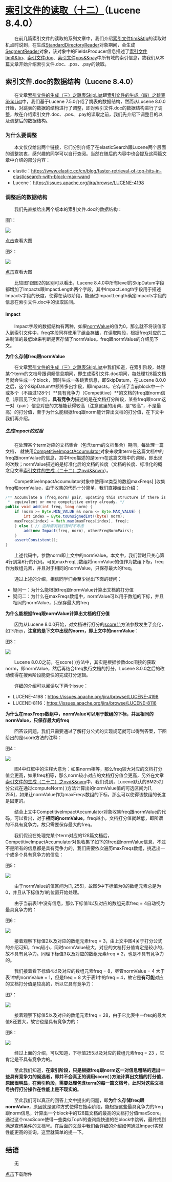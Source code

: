 # [索引文件的读取（十二）](https://www.amazingkoala.com.cn/Lucene/Search/)（Lucene 8.4.0）

&emsp;&emsp;在前几篇索引文件的读取的系列文章中，我们介绍[索引文件tim&&tip](https://www.amazingkoala.com.cn/Lucene/suoyinwenjian/2019/0401/43.html)的读取时机点时说到，在生成[StandardDirectoryReader](https://www.amazingkoala.com.cn/Lucene/Index/2019/0916/93.html)对象期间，会生成[SegmentReader](https://www.amazingkoala.com.cn/Lucene/Index/2019/1014/99.html)对象，该对象中的FieldsProducer信息描述了[索引文件tim&&tip](https://www.amazingkoala.com.cn/Lucene/suoyinwenjian/2019/0401/43.html)、[索引文件doc](https://www.amazingkoala.com.cn/Lucene/suoyinwenjian/2019/0324/42.html)、[索引文件pos&&pay](https://www.amazingkoala.com.cn/Lucene/suoyinwenjian/2019/0324/41.html)中所有域的索引信息，故我们从本篇文章开始介绍索引文件.doc、.pos、.pay的读取。

## 索引文件.doc的数据结构（Lucene 8.4.0）

&emsp;&emsp;在文章[索引文件的生成（三）之跳表SkipList](https://www.amazingkoala.com.cn/Lucene/Index/2020/0103/123.html)跟[索引文件的生成（四）之跳表SkipList](https://www.amazingkoala.com.cn/Lucene/Index/2020/0106/124.html)中，我们基于Lucene 7.5.0介绍了跳表的数据结构，然而从Lucene 8.0.0开始，对跳表的数据的结构进行了调整，即对索引文件.doc的数据结构进行了调整，故在介绍索引文件.doc、.pos、.pay的读取之前，我们先介绍下调整目的以及调整后的数据结构。

### 为什么要调整

&emsp;&emsp;本文仅仅给出两个链接，它们分别介绍了在elasticSearch跟Lucene两个层面的调整初衷，感兴趣的同学可以自行查阅。当然在随后的内容中也会提及这两篇文章中介绍的部分内容：

- elastic：https://www.elastic.co/cn/blog/faster-retrieval-of-top-hits-in-elasticsearch-with-block-max-wand
- Lucene：https://issues.apache.org/jira/browse/LUCENE-4198

### 调整后的数据结构

&emsp;&emsp;我们先直接给出两个版本的索引文件.doc的数据结构：

图1：

<img src="http://www.amazingkoala.com.cn/uploads/lucene/Search/索引文件的读取/索引文件的读取（十二）/1.png">

[点击](http://www.amazingkoala.com.cn/uploads/lucene/Search/索引文件的读取/索引文件的读取（十二）/7_5_0.html)查看大图

图2：

<img src="http://www.amazingkoala.com.cn/uploads/lucene/Search/索引文件的读取/索引文件的读取（十二）/2.png">

[点击](http://www.amazingkoala.com.cn/uploads/lucene/Search/索引文件的读取/索引文件的读取（十二）/8_4_0.html)查看大图

&emsp;&emsp;比较图1跟图2的区别可以看出，Lucene 8.4.0中所有level的SkipDatum字段都增加了Impacts跟ImpactLength两个字段，其中ImpactLength字段用于描述Impacts字段的长度，使得在读取阶段，能通过ImpactLength确定Impacts字段的信息在索引文件.doc中的读取区间。

#### Impact

&emsp;&emsp;Impact字段的数据结构有两种，如果[normValue](https://www.amazingkoala.com.cn/Lucene/Index/2020/0828/164.html)的值为0，那么就不将该值写入到索引文件中，freq字段同样使用了[组合存储](https://www.amazingkoala.com.cn/Lucene/Index/2019/0222/36.html)，在读取阶段，根据freq对应的二进制值的最低bit来判断是否存储了normValue。freq跟normValue的介绍见下文。

**为什么存储freq跟normValue**

&emsp;&emsp;在文章[索引文件的生成（三）之跳表SkipList](https://www.amazingkoala.com.cn/Lucene/Index/2020/0103/123.html)中我们知道，在索引阶段，处理某个term的文档号跟词频信息期间，即生成索引文件.doc期间，每处理128篇文档号就会生成一个block，同时生成一条跳表信息，即SkipDatum，在Lucene 8.0.0之后，这个SkipDatum中额外多出字段，即Impacts，它存储了当前block中一个或多个（不超过128个）**具有竞争力（Competitive）**的文档的freq跟norm信息（原因见下文介绍）。**具有竞争力**描述的是在文档打分阶段，某些freq跟norm这一对（pair）信息对应的文档能获得较高（注意这里的用词，是"较高"，不是最高）的打分值，至于为什么能根据freq跟norm能计算出文档的打分值，在下文中我们再介绍。

##### 生成Impact的过程

&emsp;&emsp;在处理某个term对应的文档集合（包含term的文档集合）期间，每处理一篇文档， 就使用[CompetitiveImpactAccumulator](https://github.com/LuXugang/Lucene-7.5.0/blob/master/solr-8.4.0/lucene/core/src/java/org/apache/lucene/codecs/CompetitiveImpactAccumulator.java)对象来收集term在这篇文档中的freq跟normValue的信息，其中freq描述的是term在这篇文档中的词频，即出现的次数；normValue描述的是标准化后的文档的长度（文档的长度、标准化的概念见文章[索引文件的生成（二十二）之nvd&&nvm](https://www.amazingkoala.com.cn/Lucene/Index/2020/0828/164.html)）。

&emsp;&emsp;CompetitiveImpactAccumulator对象中使用int类型的数组maxFreqs[ ]收集freq和normValue，由于收集的代码十分简单，我们直接给出介绍：

```java
/** Accumulate a (freq,norm) pair, updating this structure if there is no
 *  equivalent or more competitive entry already. */
public void add(int freq, long norm) {
    if (norm >= Byte.MIN_VALUE && norm <= Byte.MAX_VALUE) {
        int index = Byte.toUnsignedInt((byte) norm);
    maxFreqs[index] = Math.max(maxFreqs[index], freq); 
    } else { // 这种情况我们暂时不考虑
        add(new Impact(freq, norm), otherFreqNormPairs);
    }
    assertConsistent();
}
```

&emsp;&emsp;上述代码中，参数norm即上文中的normValue。本文中，我们暂时只关心第4行到第6行的代码。可见maxFreq[ ]数组将normValue的值作为数组下标，freq作为数组元素，并且对于相同的normValue，只保存最大的freq。

&emsp;&emsp;通过上述的介绍，相信同学们会至少抛出下面的疑问：

- 疑问一：为什么能根据freq跟normValue计算出文档的打分值
- 疑问二：为什么在maxFreqs数组中，normValue可以用于数组的下标，并且相同的normValue，只保存最大的freq

**为什么能根据freq跟normValue计算出文档的打分值**

&emsp;&emsp;因为从Lucene 8.0.0开始，对文档进行打分的[score( )](https://github.com/LuXugang/Lucene-7.5.0/blob/master/solr-8.4.0/lucene/core/src/java/org/apache/lucene/search/similarities/Similarity.java)方法参数发生了变化，如下所示，**注意的是下文中出现的norm，即上文中的normValue**：

图3：

<img src="http://www.amazingkoala.com.cn/uploads/lucene/Search/索引文件的读取/索引文件的读取（十二）/3.png">

&emsp;&emsp;Lucene 8.0.0之前，在score( )方法中，其实是根据参数doc间接的获取norm，即normValue，然后再结合freq执行文档的打分，Lucene 8.0.0之后的改动使得在搜索阶段能更快的完成打分逻辑。

&emsp;&emsp;详细的介绍可以阅读以下两个issue：

- LUCENE-4198：https://issues.apache.org/jira/browse/LUCENE-4198
- LUCENE-8116：https://issues.apache.org/jira/browse/LUCENE-8116

**为什么在maxFreqs数组中，normValue可以用于数组的下标，并且相同的normValue，只保存最大的freq**

&emsp;&emsp;回答该问题，我们只需要通过了解打分公式的实现规范就可以得到答案，下图给出的是score方法的注释：

图4：

<img src="http://www.amazingkoala.com.cn/uploads/lucene/Search/索引文件的读取/索引文件的读取（十二）/4.png">

&emsp;&emsp;图4中红框中的注释大意为：如果norm相等，那么freq较大对应的文档打分值会更高，如果freq相等，那么norm较小对应的文档打分值会更高，另外在文章[索引文件的生成（二十二）之nvd&&nvm](https://www.amazingkoala.com.cn/Lucene/Index/2020/0828/164.html)中，我们说到，Lucene默认的BM25打分公式在通过computeNorm( )方法计算出的normValue值的可选区间为[1, 255]，如果让normValue作为maxFreqs数组的下标，那么可以使得该数组的长度是固定的。

&emsp;&emsp;结合上文中CompetitiveImpactAccumulator对象收集freq跟normValue的代码，可以看出，对于**相同的normValue**，freq越小，文档打分值就越低，即所谓的不具有竞争力，故只需要保存最大的freq。

&emsp;&emsp;我们假设在处理完某个term对应的128篇文档后，CompetitiveImpactAccumulator对象收集了如下的freq跟normValue信息，不过不是所有的信息都是具有竞争力的，我们需要依次遍历maxFreqs数组，挑选出一个或多个具有竞争力的信息：

图5：

<img src="http://www.amazingkoala.com.cn/uploads/lucene/Search/索引文件的读取/索引文件的读取（十二）/5.png">

&emsp;&emsp;由于normValue的值区间为[1, 255]，故图5中下标值为0的数组元素总是为0，并且从下标值为1的位置开始处理。

&emsp;&emsp;由于当前表1中没有信息，那么下标值1以及对应的数组元素freq = 4自动视为最具竞争力的：

图6：

<img src="http://www.amazingkoala.com.cn/uploads/lucene/Search/索引文件的读取/索引文件的读取（十二）/6.png">

&emsp;&emsp;接着观察下标值2以及对应的数组元素freq = 3，由上文中图4关于打分公式的介绍可知，freq较小，同时normValue较大，对应的文档打分值肯定是较小的，故不具有竞争力。同理下标值3以及对应的数组元素freq = 2，也是不具有竞争力的。

&emsp;&emsp;我们接着看下标值4以及对应的数组元素freq = 8，尽管normValue = 4 大于表1中的normValue = 1，但是freq = 8 大于表1中的freq = 4，故它是**有可能**对应的文档打分值是较高的，所以它具有竞争力：

图7：

<img src="http://www.amazingkoala.com.cn/uploads/lucene/Search/索引文件的读取/索引文件的读取（十二）/7.png">

&emsp;&emsp;接着观察下标值5以及对应的数组元素freq = 28，由于它比表中一freq的最大值8还要大，故它也是具有竞争力的：

图8：

<img src="http://www.amazingkoala.com.cn/uploads/lucene/Search/索引文件的读取/索引文件的读取（十二）/8.png">

&emsp;&emsp;经过上面的介绍，可以知道，下标值255以及对应的数组元素freq = 23 ，它肯定是不具有竞争力的。

&emsp;&emsp;至此我们知道，**在索引阶段，只是根据freq跟norm这一对信息粗略的选出一些具有竞争力的候选者，即并不会真正的调用score( )方法计算出文档的打分值，原因很明显，在索引阶段，需要处理包含term的每一篇文档号，此时对这些文档号执行打分操作在性能上是不现实的**。

&emsp;&emsp;至此我们可以真正的回答上文中提出的问题，即**为什么存储freq跟normValue**，原因就是这种方式使得在搜索阶段，能根据这些最具竞争力的freq跟norm信息，计算出一个block中的128篇文档的最高的文档打分值maxScore。通过这个maxScore使得一些类似TopN的查询能快速的在block中跳转，最终找到满足查询条件的文档号。在后面的文章中我们会详细的介绍如何通过Impact实现性能更高的查询，这里就简单的提一下。

## 结语

&emsp;&emsp;无

[点击](http://www.amazingkoala.com.cn/attachment/Lucene/Search/索引文件的读取（十二）/索引文件的读取（十二）.zip)下载附件



